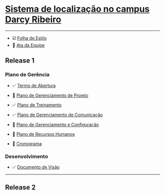 # [Sistema de localização no campus Darcy Ribeiro](https://github.com/fga-gpp-mds/mds-gpp-g2/wiki)
***
* :ballot_box_with_check: [Folha de Estilo]()
* :arrows_counterclockwise: [Ata da Equipe](https://github.com/fga-gpp-mds/mds-gpp-g2/wiki/Ata-da-Equipe)
## Release 1

### Plano de Gerência

* :white_check_mark: [Termo de Abertura](https://github.com/fga-gpp-mds/mds-gpp-g2/wiki/Termo-de-Abertura)

* :arrows_counterclockwise: [Plano de Gerenciamento de Projeto](https://github.com/fga-gpp-mds/mds-gpp-g2/wiki/Plano-de-Gerenciamento-de-Projeto)

* :white_check_mark: [Plano de Treinamento](https://github.com/fga-gpp-mds/mds-gpp-g2/wiki/Plano-de-Treinamento)

* :white_check_mark: [Plano de Gerenciamento de Comunicação](https://github.com/fga-gpp-mds/2017.1-LocalizacaoDarcy/wiki/Plano-de-Gerenciamento-de-Comunica%C3%A7%C3%A3o)

* :arrows_counterclockwise: [Plano de Gerenciamento e Configuração](https://github.com/fga-gpp-mds/2017.1-LocalizacaoDarcy/wiki/Plano-de-gerenciamento-e-configura%C3%A7%C3%A3o)

* :arrows_counterclockwise: [Plano de Recursos Humanos](https://github.com/fga-gpp-mds/2017.1-LocalizacaoDarcy/wiki/Plano-de-Gerenciamento-de-Recursos-Humanos)

* :arrows_counterclockwise: [Cronograma](https://github.com/fga-gpp-mds/2017.1-LocalizacaoDarcy/wiki/Cronograma)


### Desenvolvimento

* :white_check_mark: [Documento de Visão](https://github.com/fga-gpp-mds/mds-gpp-g2/wiki/Documento--de-Visão)

***
## Release 2